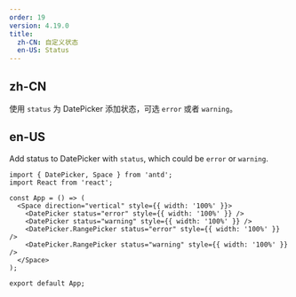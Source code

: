 ```yaml
---
order: 19
version: 4.19.0
title:
  zh-CN: 自定义状态
  en-US: Status
---
```


## zh-CN

使用 `status` 为 DatePicker 添加状态，可选 `error` 或者 `warning`。

## en-US

Add status to DatePicker with `status`, which could be `error` or `warning`.

```tsx
import { DatePicker, Space } from 'antd';
import React from 'react';

const App = () => (
  <Space direction="vertical" style={{ width: '100%' }}>
    <DatePicker status="error" style={{ width: '100%' }} />
    <DatePicker status="warning" style={{ width: '100%' }} />
    <DatePicker.RangePicker status="error" style={{ width: '100%' }} />
    <DatePicker.RangePicker status="warning" style={{ width: '100%' }} />
  </Space>
);

export default App;
```
